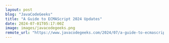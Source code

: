 ```yaml
---
layout: post
blog: "JavaCodeGeeks"
title: "A Guide to ECMAScript 2024 Updates"
date: 2024-07-01T05:17:00Z
image: images/javacodegeeks.png
remote_url: "https://www.javacodegeeks.com/2024/07/a-guide-to-ecmascript-2024-updates.html"
---
```


